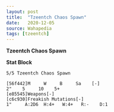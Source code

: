 ```yaml
---
layout: post
title:  "Tzeentch Chaos Spawn"
date:   2020-12-05
source: Wahapedia
tags: [tzeentch]
---
```


**Tzeentch Chaos Spawn**

**Stat Block**
```
5/5 Tzeentch Chaos Spawn
```

```
[56f442]M     W     B     Sa    [-]
2"    5     10    5+    
[e85545]Weapons[-]
[c6c930]Freakish Mutations[-]
1"     A:2D6  H:4+   W:4+   R:-    D:1   
```



